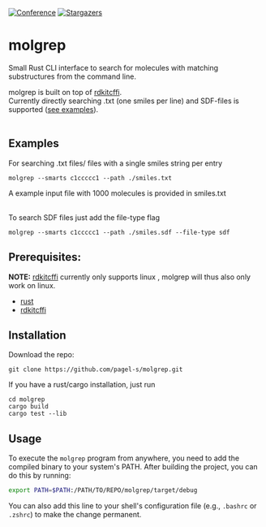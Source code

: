 [![Conference][contributors-shield]][contributors-url]
[![Stargazers][stars-shield]][stars-url]


# molgrep

Small Rust CLI interface to search for molecules with matching substructures from the command line. 

molgrep is built on top of [rdkitcffi](https://github.com/chrissly31415/rdkitcffi).<br/>
Currently directly searching .txt (one smiles per line) and SDF-files is supported ([see examples](#examples)).<br/><br/>


 ## Examples

For searching .txt files/ files with a single smiles string per entry
 ```cli
 molgrep --smarts c1ccccc1 --path ./smiles.txt
 ```
A example input file with 1000 molecules is provided in smiles.txt
 <br/><br/>

To search SDF files just add the file-type flag 
 ```cli
 molgrep --smarts c1ccccc1 --path ./smiles.sdf --file-type sdf
 ```


## Prerequisites:  
<b>NOTE:</b> [rdkitcffi](https://github.com/chrissly31415/rdkitcffi) currently only supports linux , molgrep will thus also only work on linux.   

* [rust](https://www.rust-lang.org/tools/install)
* [rdkitcffi](https://github.com/chrissly31415/rdkitcffi?tab=readme-ov-file#installation)

## Installation

Download the repo:  

```
git clone https://github.com/pagel-s/molgrep.git  
```

If you have a rust/cargo installation, just run

```
cd molgrep
cargo build  
cargo test --lib  
```

## Usage

To execute the `molgrep` program from anywhere, you need to add the compiled binary to your system's PATH. After building the project, you can do this by running:

```sh
export PATH=$PATH:/PATH/TO/REPO/molgrep/target/debug
```

You can also add this line to your shell's configuration file (e.g., `.bashrc` or `.zshrc`) to make the change permanent.



<!-- MARKDOWN LINKS & IMAGES -->
<!-- https://www.markdownguide.org/basic-syntax/#reference-style-links -->
[contributors-shield]: https://img.shields.io/github/contributors/pagel-s/molgrep.svg?style=for-the-badge
[contributors-url]: https://github.com/pagel-s/molgrep/graphs/contributors
[stars-shield]: https://img.shields.io/github/stars/pagel-s/molgrep.svg?style=for-the-badge
[stars-url]: https://github.com/pagel-s/molgrep/stargazers
